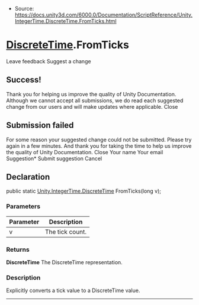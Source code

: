 * Source: https://docs.unity3d.com/6000.0/Documentation/ScriptReference/Unity.IntegerTime.DiscreteTime.FromTicks.html

#  [DiscreteTime](https://docs.unity3d.com/6000.0/Documentation/ScriptReference/Unity.IntegerTime.DiscreteTime.html).FromTicks
Leave feedback
Suggest a change
## Success!
Thank you for helping us improve the quality of Unity Documentation. Although we cannot accept all submissions, we do read each suggested change from our users and will make updates where applicable.
Close
## Submission failed
For some reason your suggested change could not be submitted. Please <a>try again</a> in a few minutes. And thank you for taking the time to help us improve the quality of Unity Documentation.
Close
Your name Your email Suggestion* Submit suggestion
Cancel
## Declaration
public static [Unity.IntegerTime.DiscreteTime](https://docs.unity3d.com/6000.0/Documentation/ScriptReference/Unity.IntegerTime.DiscreteTime.html) FromTicks(long v); 
### Parameters
Parameter | Description  
---|---  
v | The tick count.  
### Returns
**DiscreteTime** The DiscreteTime representation. 
### Description
Explicitly converts a tick value to a DiscreteTime value.
* * *
